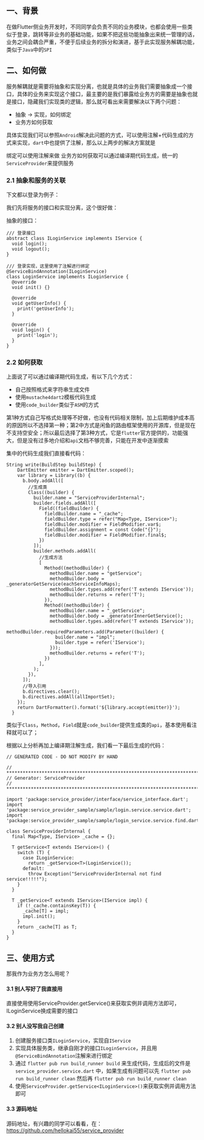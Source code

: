 ## 一、背景
在做Flutter侧业务开发时，不同同学会负责不同的业务模块，也都会使用一些类似于登录，跳转等非业务的基础功能，如果不把这些功能抽象出来统一管理的话，业务之间会耦合严重，不便于后续业务的拆分和演进，基于此实现服务解耦功能，类似于`Java`中的`SPI`

## 二、如何做
服务解耦就是需要将抽象和实现分离，也就是具体的业务我们需要抽象成一个接口，具体的业务来实现这个接口，最主要的是我们暴露给业务方的需要是抽象也就是接口，隐藏我们实现类的逻辑，那么就可看出来需要解决以下两个问题：

- 抽象 → 实现，如何绑定
- 业务方如何获取

具体实现我们可以参照`Android`解决此问题的方式，可以使用注解+代码生成的方式来实现，`dart`中也提供了注解，那么以上两步的解决方案就是

绑定可以使用注解来做
业务方如何获取可以通过编译期代码生成，统一的`ServiceProvider`来提供服务
### 2.1 抽象和服务的关联
下文都以登录为例子：

我们先将服务的接口和实现分离，这个很好做：

抽象的接口：

```
/// 登录接口
abstract class ILoginService implements IService {
  void login();
  void logout();
}
 
/// 登录实现，这里使用了注解进行绑定
@ServiceBindAnnotation(ILoginService)
class LoginService implements ILoginService {
  @override
  void init() {}

  @override
  void getUserInfo() {
    print('getUserInfo');
  }

  @override
  void login() {
    print('login');
  }
}
```
### 2.2 如何获取
上面说了可以通过编译期代码生成，有以下几个方式：

- 自己按照格式来字符串生成文件
- 使用`mustache4dart2`模板代码生成
- 使用`code_builder`类似于`ASM`的方式

第1种方式自己写格式处理等不好做，也没有代码相关限制，加上后期维护成本高的原因所以不选择第一种；第2中方式是闲鱼的路由框架使用的开源库，但是现在不支持空安全；所以最后选择了第3种方式，它是`flutter`官方提供的，功能强大，但是没有过多地介绍和`api`文档不够完善，只能在开发中逐渐摸索

集中的代码生成我们直接看代码：
```
String write(BuildStep buildStep) {
    DartEmitter emitter = DartEmitter.scoped();
    var library = Library((b) {
      b.body.addAll([
        //生成类
        Class((builder) {
          builder.name = "ServiceProviderInternal";
          builder.fields.addAll([
            Field((fieldBuilder) {
              fieldBuilder.name = "_cache";
              fieldBuilder.type = refer("Map<Type, IService>");
              fieldBuilder.modifier = FieldModifier.var$;
              fieldBuilder.assignment = const Code("{}");
              fieldBuilder.modifier = FieldModifier.final$;
            })
          ]);
          builder.methods.addAll(
            //生成方法
            [
              Method((methodBuilder) {
                methodBuilder.name = "getService";
                methodBuilder.body = _generatorGetService(eachServiceInfoMaps);
                methodBuilder.types.add(refer('T extends IService'));
                methodBuilder.returns = refer('T');
              }),
              Method((methodBuilder) {
                methodBuilder.name = "_getService";
                methodBuilder.body = _generatorInnerGetService();
                methodBuilder.types.add(refer('T extends IService'));
                methodBuilder.requiredParameters.add(Parameter((builder) {
                  builder.name = "impl";
                  builder.type = refer('IService');
                }));
                methodBuilder.returns = refer('T');
              })
            ],
          );
        }),
      ]);
      //导入引用
      b.directives.clear();
      b.directives.addAll(allImportSet);
    });
    return DartFormatter().format('${library.accept(emitter)}');
  }
```
类似于`Class`，`Method`，`Field`就是`code_builder`提供生成类的`api`，基本使用看注释就可以了；

根据以上分析再加上编译期注解生成，我们看一下最后生成的代码：
```
// GENERATED CODE - DO NOT MODIFY BY HAND

// **************************************************************************
// Generator: ServiceProvider
// **************************************************************************

import 'package:service_provider/interface/service_interface.dart';
import 'package:service_provider_sample/sample/login.service.service.dart';
import 'package:service_provider_sample/sample/login_service.service.find.dart';

class ServiceProviderInternal {
  final Map<Type, IService> _cache = {};

  T getService<T extends IService>() {
    switch (T) {
      case ILoginService:
        return _getService<T>(LoginService());
      default:
        throw Exception("ServiceProviderInternal not find service!!!!!");
    }
  }

  T _getService<T extends IService>(IService impl) {
    if (!_cache.containsKey(T)) {
      _cache[T] = impl;
      impl.init();
    }
    return _cache[T] as T;
  }
}
```
## 三、使用方式
那我作为业务方怎么用呢？

#### 3.1 别人写好了我直接用
直接使用使用ServiceProvider.getService<ILoginService>()来获取实例并调用方法即可，ILoginService换成需要的接口

#### 3.2 别人没写我自己创建
1. 创建服务接口类`ILoginService`，实现自`IService`
2. 实现具体服务类，继承自刚才的接口`ILoginService`，并且用`@ServiceBindAnnotation`注解来进行绑定
3. 通过 `flutter pub run build_runner build` 来生成代码，生成后的文件是 `service_provider.service.dart` 中，如果生成有问题可以先 `flutter pub run build_runner clean` 然后再 `flutter pub run build_runner clean`
4. 使用`ServiceProvider.getService<ILoginService>()`来获取实例并调用方法即可


#### 3.3 源码地址
源码地址，有兴趣的同学可以看看，在：https://github.com/hellokai55/service_provider
